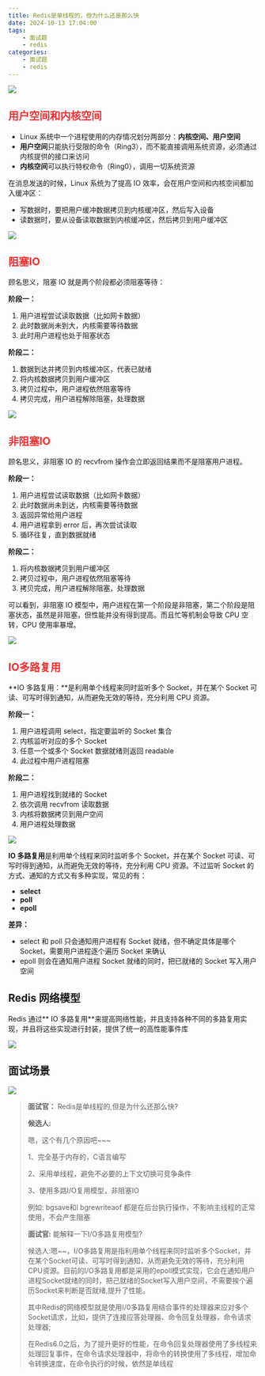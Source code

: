 ```yaml
---
title: Redis是单线程的，但为什么还是那么快
date: 2024-10-13 17:04:00
tags:
    - 面试题
    - redis
categories:
    - 面试题
    - redis
---
```


![](../../../images/面试题/redis/image_15.png)

## <font style="color:rgb(243, 50, 50);">用户空间和内核空间</font>
+ Linux 系统中一个进程使用的内存情况划分两部分：**内核空间、用户空间**
+ **用户空间**只能执行受限的命令（Ring3），而不能直接调用系统资源，必须通过内核提供的接口来访问
+ **内核空间**可以执行特权命令（Ring0），调用一切系统资源



在消息发送的时候，Linux 系统为了提高 IO 效率，会在用户空间和内核空间都加入缓冲区：

+ 写数据时，要把用户缓冲数据拷贝到内核缓冲区，然后写入设备
+ 读数据时，要从设备读取数据到内核缓冲区，然后拷贝到用户缓冲区

![](../../../images/面试题/redis/image_16.png)

## <font style="color:rgb(243, 50, 50);">阻塞IO</font>
顾名思义，阻塞 IO 就是两个阶段都必须阻塞等待：

**阶段一：**

1. 用户进程尝试读取数据（比如网卡数据）
2. 此时数据尚未到大，内核需要等待数据
3. 此时用户进程也处于阻塞状态

**阶段二：**

1. 数据到达并拷贝到内核缓冲区，代表已就绪
2. 将内核数据拷贝到用户缓冲区
3. 拷贝过程中，用户进程依然阻塞等待
4. 拷贝完成，用户进程解除阻塞，处理数据



![](../../../images/面试题/redis/image_17.png)

## <font style="color:rgb(243, 50, 50);">非阻塞IO</font>
顾名思义，非阻塞 IO 的 recvfrom 操作会立即返回结果而不是阻塞用户进程。

**阶段一：**

1. 用户进程尝试读取数据（比如网卡数据）
2. 此时数据尚未到达，内核需要等待数据
3. 返回异常给用户进程
4. 用户进程拿到 error 后，再次尝试读取
5. 循环往复，直到数据就绪

**阶段二：**

1. 将内核数据拷贝到用户缓冲区
2. 拷贝过程中，用户进程依然阻塞等待
3. 拷贝完成，用户进程解除阻塞，处理数据

可以看到，非阻塞 IO 模型中，用户进程在第一个阶段是非阻塞，第二个阶段是阻塞状态，虽然是非阻塞，但性能并没有得到提高。而且忙等机制会导致 CPU 空转，CPU 使用率暴增。



![](../../../images/面试题/redis/image_18.png)

## <font style="color:rgb(243, 50, 50);">IO多路复用</font>
**IO 多路复用：**是利用单个线程来同时监听多个 Socket，并在某个 Socket 可读、可写时得到通知，从而避免无效的等待，充分利用 CPU 资源。

**阶段一：**

1. 用户进程调用 select，指定要监听的 Socket 集合
2. 内核监听对应的多个 Socket
3. 任意一个或多个 Socket 数据就绪则返回 readable
4. 此过程中用户进程阻塞

**阶段二：**

1. 用户进程找到就绪的 Socket
2. 依次调用 recvfrom 读取数据
3. 内核将数据拷贝到用户空间
4. 用户进程处理数据

![](../../../images/面试题/redis/image_19.png)

**IO 多路复用**是利用单个线程来同时监听多个 Socket，并在某个 Socket 可读、可写时得到通知，从而避免无效的等待，充分利用 CPU 资源。不过监听 Socket 的方式、通知的方式又有多种实现，常见的有：

+ **select**
+ **poll**
+ **epoll**

**差异：**

+ select 和 poll 只会通知用户进程有 Socket 就绪，但不确定具体是哪个 Socket，需要用户进程逐个遍历 Socket 来确认
+ epoll 则会在通知用户进程 Socket 就绪的同时，把已就绪的 Socket 写入用户空间





## Redis 网络模型
Redis 通过** IO 多路复用**来提高网络性能，并且支持各种不同的多路复用实现，并且将这些实现进行封装，提供了统一的高性能事件库

![](../../../images/面试题/redis/image_20.png)

## 面试场景
![](../../../images/面试题/redis/image_21.png)



>
> **面试官：** Redis是单线程的,但是为什么还那么快?
>
> **候选人:**
>
> 嗯，这个有几个原因吧~~~
>
> 1、完全基于内存的，C语言编写
>
> 2、采用单线程，避免不必要的上下文切换可竞争条件
>
> 3、使用多路I/O复用模型，非阻塞IO
>
> 例如: bgsave和l bgrewriteaof 都是在后台执行操作，不影响主线程的正常使用，不会产生阻塞
>
> **面试官:** 能解释一下I/O多路复用模型?
>
> 候选人:嗯~~，I/O多路复用是指利用单个线程来同时监听多个Socket，并在某个Socket可读、可写时得到通知，从而避免无效的等待，充分利用CPU资源。目前的I/O多路复用都是采用的epoll模式实现，它会在通知用户进程Socket就绪的同时，把己就绪的Socket写入用户空间，不需要挨个遍历Socket来判断是否就绪,提升了性能。
>
> 其中Redis的网络模型就是使用I/0多路复用结合事件的处理器来应对多个Socket请求，比如，提供了连接应答处理器、命令回复处理器，命令请求处理器;
>
> 在Redis6.0之后，为了提升更好的性能，在命令回复处理器使用了多线程来处理回复事件，在命令请求处理器中，将命令的转换使用了多线程，增加命令转换速度，在命令执行的时候，依然是单线程
